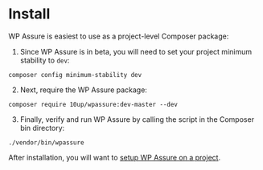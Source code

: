 # Install

WP Assure is easiest to use as a project-level Composer package:

1. Since WP Assure is in beta, you will need to set your project minimum stability to `dev`:
```
composer config minimum-stability dev
```

2. Next, require the WP Assure package:
```
composer require 10up/wpassure:dev-master --dev
```

3. Finally, verify and run WP Assure by calling the script in the Composer bin directory:
```
./vendor/bin/wpassure
```

After installation, you will want to [setup WP Assure on a project](https://wpassure.readthedocs.io/en/latest/project-setup/).
